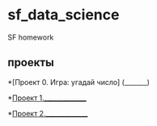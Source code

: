 # sf_data_science
SF homework

## проекты

*[Проект 0. Игра: угадай число] (_______)

*[Проект 1._____________](_______)

*[Проект 2._____________](_______)
